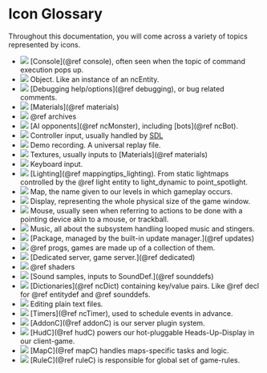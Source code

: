 # Icon Glossary

Throughout this documentation, you will come across a variety of topics represented by icons.

- ![](application_osx_terminal.png) [Console](@ref console), often seen when the topic of command execution pops up.
- ![](brick.png) Object. Like an instance of an ncEntity.
- ![](bug.png) [Debugging help/options](@ref debugging), or bug related comments.
- ![](color_swatch.png) [Materials](@ref materials)
- ![](compress.png) @ref archives
- ![](computer.png) [AI opponents](@ref ncMonster), including [bots](@ref ncBot).
- ![](controller.png) Controller input, usually handled by [SDL](https://www.libsdl.org)
- ![](film_save.png) Demo recording. A universal replay file.
- ![](images.png) Textures, usually inputs to [Materials](@ref materials)
- ![](keyboard.png) Keyboard input.
- ![](lightbulb.png) [Lighting](@ref mappingtips_lighting). From static lightmaps controlled by the @ref light entity to light_dynamic to point_spotlight.
- ![](map.png) Map, the name given to our levels in which gameplay occurs.
- ![](monitor.png) Display, representing the whole physical size of the game window.
- ![](mouse.png) Mouse, usually seen when referring to actions to be done with a pointing device akin to a mouse, or trackball.
- ![](music.png) Music, all about the subsystem handling looped music and stingers.
- ![](package.png) [Package, managed by the built-in update manager.](@ref updates)
- ![](plugin.png) @ref progs, games are made up of a collection of them.
- ![](server.png) [Dedicated server, game server.](@ref dedicated)
- ![](sitemap_color.png) @ref shaders
- ![](sound.png) [Sound samples, inputs to SoundDef.](@ref sounddefs)
- ![](table.png) [Dictionaries](@ref ncDict) containing key/value pairs. Like @ref decl for @ref entitydef and @ref sounddefs.
- ![](table_edit.png) Editing plain text files.
- ![](clock.png) [Timers](@ref ncTimer), used to schedule events in advance.
- ![](plugin_go.png) [AddonC](@ref addonC) is our server plugin system.
- ![](monitor_go.png) [HudC](@ref hudC) powers our hot-pluggable Heads-Up-Display in our client-game.
- ![](map_go.png) [MapC](@ref mapC) handles maps-specific tasks and logic.
- ![](script_go.png) [RuleC](@ref ruleC) is responsible for global set of game-rules.

